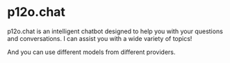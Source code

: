 # p12o.chat

p12o.chat is an intelligent chatbot designed to help you with your questions and conversations. I can assist you with a wide variety of topics!

And you can use different models from different providers.